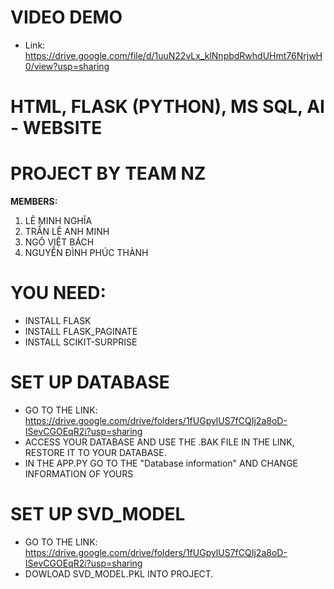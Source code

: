 # VIDEO DEMO
+ Link: https://drive.google.com/file/d/1uuN22vLx_klNnpbdRwhdUHmt76NrjwH0/view?usp=sharing
# HTML, FLASK (PYTHON), MS SQL, AI - WEBSITE  
# PROJECT BY TEAM NZ  
**MEMBERS:**  
1. LÊ MINH NGHĨA  
2. TRẦN LÊ ANH MINH  
3. NGÔ VIỆT BÁCH  
4. NGUYỄN ĐÌNH PHÚC THÀNH  

# YOU NEED:  
+ INSTALL FLASK  
+ INSTALL FLASK_PAGINATE  
+ INSTALL SCIKIT-SURPRISE  
# SET UP DATABASE 
+ GO TO THE LINK: https://drive.google.com/drive/folders/1fUGpylUS7fCQIj2a8oD-ISevCGOEqR2i?usp=sharing
+ ACCESS YOUR DATABASE AND USE THE .BAK FILE IN THE LINK, RESTORE IT TO YOUR DATABASE.
+ IN THE APP.PY GO TO THE "Database information" AND CHANGE INFORMATION OF YOURS
# SET UP SVD_MODEL
+ GO TO THE LINK: https://drive.google.com/drive/folders/1fUGpylUS7fCQIj2a8oD-ISevCGOEqR2i?usp=sharing
+ DOWLOAD SVD_MODEL.PKL INTO PROJECT.
